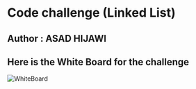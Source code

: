 # Code challenge (Linked List)

## Author : ASAD HIJAWI

## Here is the White Board for the challenge 

![WhiteBoard](/home/asad/cc-linked/Code-Challenges-and-Algorithms/python/code_challenges/linkedlist/challenge01/WhiteBoard_page-0001.jpg)